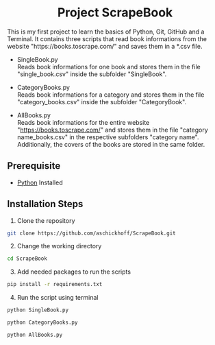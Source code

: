 <h1 align="center">Project ScrapeBook</h1>

<p align="left">This is my first project to learn the basics of Python, Git, GitHub and a Terminal. It contains three scripts that read book informations from the website "https://books.toscrape.com/" and saves them in a *.csv file.

- SingleBook.py<br>
Reads book informations for one book and stores them in the file "single_book.csv" inside the subfolder "SingleBook".

- CategoryBooks.py<br>
Reads book informations for a category and stores them in the file "category_books.csv" inside the subfolder "CategoryBook".

- AllBooks.py<br>
Reads book informations for the entire website "https://books.toscrape.com/" and stores them in the file "category name_books.csv" in the respective subfolders "category name". Additionally, the covers of the books are stored in the same folder.
</p>

## Prerequisite

- [Python](https://www.python.org/ "Python") Installed

## Installation Steps

1. Clone the repository

```Bash
git clone https://github.com/aschickhoff/ScrapeBook.git
```

2. Change the working directory

```Bash
cd ScrapeBook
```

3. Add needed packages to run the scripts

```Bash
pip install -r requirements.txt
```

4. Run the script using terminal

```Bash
python SingleBook.py
```

```Bash
python CategoryBooks.py
```

```Bash
python AllBooks.py
```
